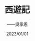 ---
title: "西遊記"
author: '——吳承恩'
date: '2023/01/01'
isbn: '9-789570-861334-00280'
imageDir: ''
blockquote: '「混沌未分天地亂，茫茫渺渺無人見。自從盤古破鴻蒙，開闢從茲清濁辨。覆載群生仰至仁，發明萬物皆成善。欲知造化會元功，需看《嬉遊釋厄傳》。」'
---